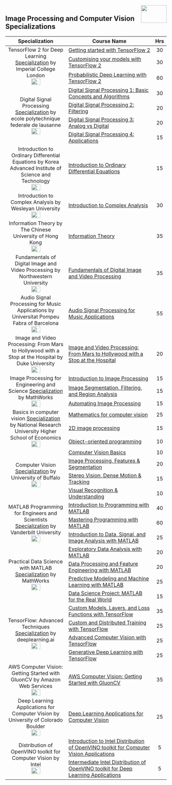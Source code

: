 <img align="right" width="80" height="55" src="https://github.com/cs-MohamedAyman/Coursera-Specializations/blob/master/organizations-logos/coursera.jpg">

## Image Processing and Computer Vision Specializations

<table>
    <thead>
        <tr>
            <th width="40%">Specialization</th>
            <th width="60%">Course Name</th>
            <th>Hrs</th>
        </tr>
    </thead>
    <tbody>
            <tr>
                <td rowspan=3 align=center>
TensorFlow 2 for Deep Learning  
<a href="https://www.coursera.org/specializations/tensorflow2-deeplearning">Specialization</a> by Imperial College London<br>
<img src="https://github.com/cs-MohamedAyman/Coursera-Specializations/blob/master/organizations-logos/imperial%20college%20london.jpg" width="40%">
                </td>
                <td><a href="https://www.coursera.org/learn/getting-started-with-tensor-flow2">Getting started with TensorFlow 2</a></td>
                <td align="center">30</td>
            </tr>
            <tr>
                <td><a href="https://www.coursera.org/learn/customising-models-tensorflow2">Customising your models with TensorFlow 2</a></td>
                <td align="center">30</td>
            </tr>
            <tr>
                <td><a href="https://www.coursera.org/learn/probabilistic-deep-learning-with-tensorflow2">Probabilistic Deep Learning with TensorFlow 2</a></td>
                <td align="center">60</td>
            </tr>
            <tr>
                <td rowspan=4 align=center>
Digital Signal Processing  
<a href="https://www.coursera.org/specializations/digital-signal-processing">Specialization</a> by ecole polytechnique federale de lausanne<br>
<img src="https://github.com/cs-MohamedAyman/Coursera-Specializations/blob/master/organizations-logos/ecole%20polytechnique%20federale%20de%20lausanne.jpg" width="40%">
                </td>
                <td><a href="https://www.coursera.org/learn/dsp1">Digital Signal Processing 1: Basic Concepts and Algorithms</a></td>
                <td align="center">30</td>
            </tr>
            <tr>
                <td><a href="https://www.coursera.org/learn/dsp2">Digital Signal Processing 2: Filtering</a></td>
                <td align="center">20</td>
            </tr>
            <tr>
                <td><a href="https://www.coursera.org/learn/dsp3">Digital Signal Processing 3: Analog vs Digital</a></td>
                <td align="center">20</td>
            </tr>
            <tr>
                <td><a href="https://www.coursera.org/learn/dsp4">Digital Signal Processing 4: Applications</a></td>
                <td align="center">15</td>
            </tr>
            <tr>
                <td rowspan=1 align=center>
Introduction to Ordinary Differential Equations by Korea Advanced Institute of Science and Technology<br>
<img src="https://github.com/cs-MohamedAyman/Coursera-Specializations/blob/master/organizations-logos/korea%20advanced%20institute%20of%20science%20and%20technology.jpg" width="40%">
                </td>
                <td><a href="https://www.coursera.org/learn/ordinary-differential-equations">Introduction to Ordinary Differential Equations</a></td>
                <td align="center">15</td>
            </tr>
            <tr>
                <td rowspan=1 align=center>
Introduction to Complex Analysis by Wesleyan University<br>
<img src="https://github.com/cs-MohamedAyman/Coursera-Specializations/blob/master/organizations-logos/wesleyan%20university.jpg" width="40%">
                </td>
                <td><a href="https://www.coursera.org/learn/complex-analysis">Introduction to Complex Analysis</a></td>
                <td align="center">30</td>
            </tr>
            <tr>
                <td rowspan=1 align=center>
Information Theory by The Chinese University of Hong Kong<br>
<img src="https://github.com/cs-MohamedAyman/Coursera-Specializations/blob/master/organizations-logos/the%20chinese%20university%20of%20hong%20kong.jpg" width="40%">
                </td>
                <td><a href="https://www.coursera.org/learn/information-theory">Information Theory</a></td>
                <td align="center">35</td>
            </tr>
            <tr>
                <td rowspan=1 align=center>
Fundamentals of Digital Image and Video Processing by Northwestern University<br>
<img src="https://github.com/cs-MohamedAyman/Coursera-Specializations/blob/master/organizations-logos/northwestern%20university.jpg" width="40%">
                </td>
                <td><a href="https://www.coursera.org/learn/digital">Fundamentals of Digital Image and Video Processing</a></td>
                <td align="center">35</td>
            </tr>
            <tr>
                <td rowspan=1 align=center>
Audio Signal Processing for Music Applications by Universitat Pompeu Fabra of Barcelona<br>
<img src="https://github.com/cs-MohamedAyman/Coursera-Specializations/blob/master/organizations-logos/universitat%20pompeu%20fabra%20of%20barcelona.jpg" width="40%">
                </td>
                <td><a href="https://www.coursera.org/learn/audio-signal-processing">Audio Signal Processing for Music Applications</a></td>
                <td align="center">55</td>
            </tr>
            <tr>
                <td rowspan=1 align=center>
Image and Video Processing: From Mars to Hollywood with a Stop at the Hospital by Duke University<br>
<img src="https://github.com/cs-MohamedAyman/Coursera-Specializations/blob/master/organizations-logos/duke%20university.jpg" width="40%">
                </td>
                <td><a href="https://www.coursera.org/learn/image-processing">Image and Video Processing: From Mars to Hollywood with a Stop at the Hospital</a></td>
                <td align="center">20</td>
            </tr>
            <tr>
                <td rowspan=3 align=center>
Image Processing for Engineering and Science  
<a href="https://www.coursera.org/specializations/image-processing">Specialization</a> by MathWorks<br>
<img src="https://github.com/cs-MohamedAyman/Coursera-Specializations/blob/master/organizations-logos/mathworks.jpg" width="40%">
                </td>
                <td><a href="https://www.coursera.org/learn/introduction-image-processing">Introduction to Image Processing</a></td>
                <td align="center">15</td>
            </tr>
            <tr>
                <td><a href="https://www.coursera.org/learn/image-segmentation">Image Segmentation, Filtering, and Region Analysis</a></td>
                <td align="center">15</td>
            </tr>
            <tr>
                <td><a href="https://www.coursera.org/learn/automating-image-processing">Automating Image Processing</a></td>
                <td align="center">15</td>
            </tr>
            <tr>
                <td rowspan=3 align=center>
Basics in computer vision  
<a href="https://www.coursera.org/specializations/basics-in-computer-vision">Specialization</a> by National Research University Higher School of Economics<br>
<img src="https://github.com/cs-MohamedAyman/Coursera-Specializations/blob/master/organizations-logos/national%20research%20university%20higher%20school%20of%20economics.jpg" width="40%">
                </td>
                <td><a href="https://www.coursera.org/learn/mathematics-for-computer-vision">Mathematics for computer vision</a></td>
                <td align="center">25</td>
            </tr>
            <tr>
                <td><a href="https://www.coursera.org/learn/2d-image-processing">2D image processing</a></td>
                <td align="center">15</td>
            </tr>
            <tr>
                <td><a href="https://www.coursera.org/learn/object-orient-programming">Object-oriented programming</a></td>
                <td align="center">10</td>
            </tr>
            <tr>
                <td rowspan=4 align=center>
Computer Vision  
<a href="https://www.coursera.org/specializations/computervision">Specialization</a> by University of Buffalo<br>
<img src="https://github.com/cs-MohamedAyman/Coursera-Specializations/blob/master/organizations-logos/university%20of%20buffalo.jpg" width="40%">
                </td>
                <td><a href="https://www.coursera.org/learn/computer-vision-basics">Computer Vision Basics</a></td>
                <td align="center">10</td>
            </tr>
            <tr>
                <td><a href="https://www.coursera.org/learn/computervision-imageprocessing">Image Processing, Features & Segmentation</a></td>
                <td align="center">20</td>
            </tr>
            <tr>
                <td><a href="https://www.coursera.org/learn/stereovision-motion-tracking">Stereo Vision, Dense Motion & Tracking</a></td>
                <td align="center">15</td>
            </tr>
            <tr>
                <td><a href="https://www.coursera.org/learn/visual-recognition">Visual Recognition & Understanding</a></td>
                <td align="center">10</td>
            </tr>
            <tr>
                <td rowspan=3 align=center>
MATLAB Programming for Engineers and Scientists  
<a href="https://www.coursera.org/specializations/matlab-programming-engineers-scientists">Specialization</a> by Vanderbilt University<br>
<img src="https://github.com/cs-MohamedAyman/Coursera-Specializations/blob/master/organizations-logos/vanderbilt%20university.jpg" width="40%">
                </td>
                <td><a href="https://www.coursera.org/learn/matlab">Introduction to Programming with MATLAB</a></td>
                <td align="center">40</td>
            </tr>
            <tr>
                <td><a href="https://www.coursera.org/learn/advanced-matlab-programming">Mastering Programming with MATLAB</a></td>
                <td align="center">60</td>
            </tr>
            <tr>
                <td><a href="https://www.coursera.org/learn/matlab-image-processing">Introduction to Data, Signal, and Image Analysis with MATLAB</a></td>
                <td align="center">25</td>
            </tr>
            <tr>
                <td rowspan=4 align=center>
Practical Data Science with MATLAB  
<a href="https://www.coursera.org/specializations/practical-data-science-matlab">Specialization</a> by MathWorks<br>
<img src="https://github.com/cs-MohamedAyman/Coursera-Specializations/blob/master/organizations-logos/mathworks.jpg" width="40%">
                </td>
                <td><a href="https://www.coursera.org/learn/exploratory-data-analysis-matlab">Exploratory Data Analysis with MATLAB</a></td>
                <td align="center">20</td>
            </tr>
            <tr>
                <td><a href="https://www.coursera.org/learn/feature-engineering-matlab">Data Processing and Feature Engineering with MATLAB</a></td>
                <td align="center">20</td>
            </tr>
            <tr>
                <td><a href="https://www.coursera.org/learn/predictive-modeling-machine-learning">Predictive Modeling and Machine Learning with MATLAB</a></td>
                <td align="center">25</td>
            </tr>
            <tr>
                <td><a href="https://www.coursera.org/learn/matlab-capstone">Data Science Project: MATLAB for the Real World</a></td>
                <td align="center">15</td>
            </tr>
            <tr>
                <td rowspan=4 align=center>
TensorFlow: Advanced Techniques  
<a href="https://www.coursera.org/specializations/tensorflow-advanced-techniques">Specialization</a> by deeplearning.ai<br>
<img src="https://github.com/cs-MohamedAyman/Coursera-Specializations/blob/master/organizations-logos/deeplearning.ai.jpg" width="40%">
                </td>
                <td><a href="https://www.coursera.org/learn/custom-models-layers-loss-functions-with-tensorflow">Custom Models, Layers, and Loss Functions with TensorFlow</a></td>
                <td align="center">35</td>
            </tr>
            <tr>
                <td><a href="https://www.coursera.org/learn/custom-distributed-training-with-tensorflow">Custom and Distributed Training with TensorFlow</a></td>
                <td align="center">25</td>
            </tr>
            <tr>
                <td><a href="https://www.coursera.org/learn/advanced-computer-vision-with-tensorflow">Advanced Computer Vision with TensorFlow</a></td>
                <td align="center">25</td>
            </tr>
            <tr>
                <td><a href="https://www.coursera.org/learn/generative-deep-learning-with-tensorflow">Generative Deep Learning with TensorFlow</a></td>
                <td align="center">25</td>
            </tr>
            <tr>
                <td rowspan=1 align=center>
AWS Computer Vision: Getting Started with GluonCV by Amazon Web Services<br>
<img src="https://github.com/cs-MohamedAyman/Coursera-Specializations/blob/master/organizations-logos/amazon%20web%20services.jpg" width="40%">
                </td>
                <td><a href="https://www.coursera.org/learn/aws-computer-vision-gluoncv">AWS Computer Vision: Getting Started with GluonCV</a></td>
                <td align="center">35</td>
            </tr>
            <tr>
                <td rowspan=1 align=center>
Deep Learning Applications for Computer Vision by University of Colorado Boulder<br>
<img src="https://github.com/cs-MohamedAyman/Coursera-Specializations/blob/master/organizations-logos/university%20of%20colorado%20boulder.jpg" width="40%">
                </td>
                <td><a href="https://www.coursera.org/learn/deep-learning-computer-vision">Deep Learning Applications for Computer Vision</a></td>
                <td align="center">25</td>
            </tr>
            <tr>
                <td rowspan=2 align=center>
Distribution of OpenVINO toolkit for Computer Vision by Intel 
<br>
<img src="https://github.com/cs-MohamedAyman/Coursera-Specializations/blob/master/organizations-logos/intel.jpg" width="40%">
                </td>
                <td><a href="https://www.coursera.org/learn/intel-openvino">Introduction to Intel Distribution of OpenVINO toolkit for Computer Vision Applications</a></td>
                <td align="center">5</td>
            </tr>
            <tr>
                <td><a href="https://www.coursera.org/learn/int-openvino">Intermediate Intel Distribution of OpenVINO toolkit for Deep Learning Applications</a></td>
                <td align="center">5</td>
            </tr>
    </tbody>
</table>
